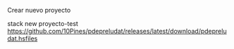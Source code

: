 Crear nuevo proyecto

stack new proyecto-test https://github.com/10Pines/pdepreludat/releases/latest/download/pdepreludat.hsfiles